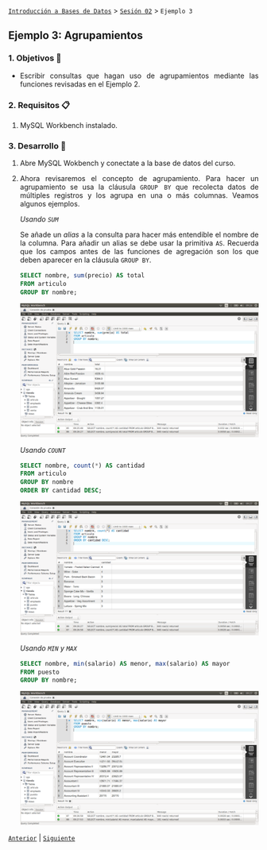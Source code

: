 [`Introducción a Bases de Datos`](../../README.md) > [`Sesión 02`](../Readme.md) > `Ejemplo 3`

## Ejemplo 3: Agrupamientos

<div style="text-align: justify;">

### 1. Objetivos :dart:

- Escribir consultas que hagan uso de agrupamientos mediante las funciones revisadas en el Ejemplo 2.

### 2. Requisitos :clipboard:

1. MySQL Workbench instalado.

### 3. Desarrollo :rocket:

1. Abre MySQL Wokbench y conectate a la base de datos del curso.

2. Ahora revisaremos el concepto de agrupamiento. Para hacer un agrupamiento se usa la cláusula `GROUP BY` que recolecta datos de múltiples registros y los agrupa en una o más columnas. Veamos algunos ejemplos.

   *Usando `SUM`*
   
   Se añade un *alias* a la consulta para hacer más entendible el nombre de la columna. Para añadir un alias se debe usar la primitiva `AS`. Recuerda que los campos antes de las funciones de agregación son los que deben aparecer en la cláusula `GROUP BY`.

   ```sql
   SELECT nombre, sum(precio) AS total
   FROM articulo
   GROUP BY nombre;
   ```
   
   ![imagen](imagenes/s2we31.png)
   
   *Usando `COUNT`*

   ```sql
   SELECT nombre, count(*) AS cantidad
   FROM articulo
   GROUP BY nombre
   ORDER BY cantidad DESC;
   ```
   
   ![imagen](imagenes/s2we32.png)
   
   *Usando `MIN` y `MAX`*
   
   ```sql
   SELECT nombre, min(salario) AS menor, max(salario) AS mayor
   FROM puesto
   GROUP BY nombre;
   ```

   ![imagen](imagenes/s2we33.png)

[`Anterior`](../Readme.md) | [`Siguiente`](../Reto-03/Readme.md)         

</div>   
